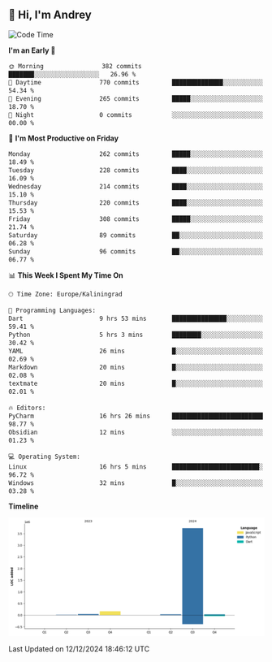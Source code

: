 ## 👋 Hi, I'm Andrey

<!--START_SECTION:waka-->
![Code Time](http://img.shields.io/badge/Code%20Time-632%20hrs%2016%20mins-blue)

**I'm an Early 🐤** 

```text
🌞 Morning                382 commits         ███████░░░░░░░░░░░░░░░░░░   26.96 % 
🌆 Daytime                770 commits         ██████████████░░░░░░░░░░░   54.34 % 
🌃 Evening                265 commits         █████░░░░░░░░░░░░░░░░░░░░   18.70 % 
🌙 Night                  0 commits           ░░░░░░░░░░░░░░░░░░░░░░░░░   00.00 % 
```
📅 **I'm Most Productive on Friday** 

```text
Monday                   262 commits         █████░░░░░░░░░░░░░░░░░░░░   18.49 % 
Tuesday                  228 commits         ████░░░░░░░░░░░░░░░░░░░░░   16.09 % 
Wednesday                214 commits         ████░░░░░░░░░░░░░░░░░░░░░   15.10 % 
Thursday                 220 commits         ████░░░░░░░░░░░░░░░░░░░░░   15.53 % 
Friday                   308 commits         █████░░░░░░░░░░░░░░░░░░░░   21.74 % 
Saturday                 89 commits          ██░░░░░░░░░░░░░░░░░░░░░░░   06.28 % 
Sunday                   96 commits          ██░░░░░░░░░░░░░░░░░░░░░░░   06.77 % 
```


📊 **This Week I Spent My Time On** 

```text
🕑︎ Time Zone: Europe/Kaliningrad

💬 Programming Languages: 
Dart                     9 hrs 53 mins       ███████████████░░░░░░░░░░   59.41 % 
Python                   5 hrs 3 mins        ████████░░░░░░░░░░░░░░░░░   30.42 % 
YAML                     26 mins             █░░░░░░░░░░░░░░░░░░░░░░░░   02.69 % 
Markdown                 20 mins             █░░░░░░░░░░░░░░░░░░░░░░░░   02.08 % 
textmate                 20 mins             █░░░░░░░░░░░░░░░░░░░░░░░░   02.01 % 

🔥 Editors: 
PyCharm                  16 hrs 26 mins      █████████████████████████   98.77 % 
Obsidian                 12 mins             ░░░░░░░░░░░░░░░░░░░░░░░░░   01.23 % 

💻 Operating System: 
Linux                    16 hrs 5 mins       ████████████████████████░   96.72 % 
Windows                  32 mins             █░░░░░░░░░░░░░░░░░░░░░░░░   03.28 % 
```

**Timeline**

![Lines of Code chart](https://raw.githubusercontent.com/Mist3s/Mist3s/main/assets/bar_graph.png)


 Last Updated on 12/12/2024 18:46:12 UTC
<!--END_SECTION:waka-->

